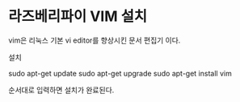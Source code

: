 # 라즈베리파이 VIM 설치

vim은 리눅스 기본 vi editor를 향상시킨 문서 편집기 이다.

설치

>
sudo apt-get update
sudo apt-get upgrade
sudo apt-get install vim

순서대로 입력하면 설치가 완료된다.

[](image/installvim.png)
